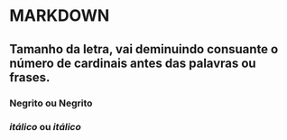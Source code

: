 # MARKDOWN
## Tamanho da letra, vai deminuindo consuante o número de cardinais antes das palavras ou frases.

### __Negrito__ ou **Negrito**

### _itálico_ ou *itálico* 
